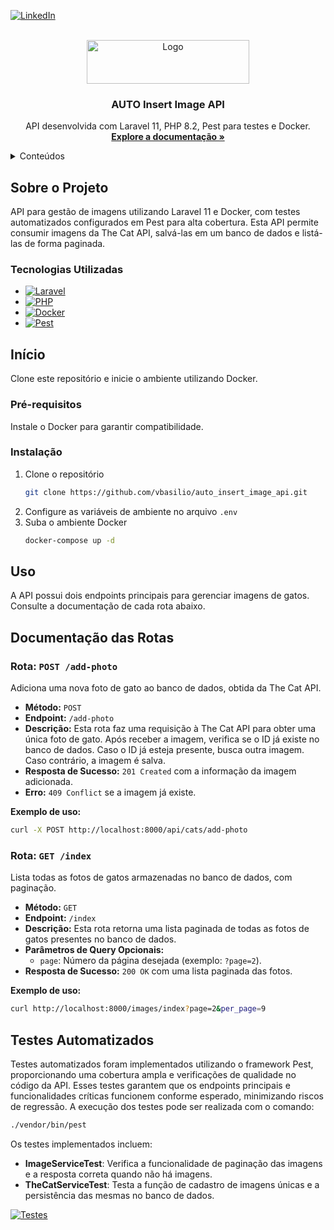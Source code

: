 
<a id="readme-top"></a>

[![LinkedIn][linkedin-shield]][linkedin-url]

<br />
<div align="center">
  <a href="https://github.com/vbasilioo/auto_insert_image_api">
    <img src="https://www.upload.ee/image/17349608/logo.png" alt="Logo" width="260" height="70">
  </a>

  <h3 align="center">AUTO Insert Image API</h3>

  <p align="center">
    API desenvolvida com Laravel 11, PHP 8.2, Pest para testes e Docker.
    <br />
    <a href="https://github.com/vbasilioo/auto_insert_image_api"><strong>Explore a documentação »</strong></a>
  </p>
</div>

<details>
  <summary>Conteúdos</summary>
  <ol>
    <li><a href="#sobre-o-projeto">Sobre o projeto</a></li>
    <li><a href="#tecnologias-utilizadas">Tecnologias Utilizadas</a></li>
    <li><a href="#início">Início</a></li>
    <li><a href="#uso">Uso</a></li>
    <li><a href="#documentação-das-rotas">Documentação das Rotas</a></li>
    <li><a href="#testes-automatizados">Testes Automatizados</a></li>
  </ol>
</details>

## Sobre o Projeto

API para gestão de imagens utilizando Laravel 11 e Docker, com testes automatizados configurados em Pest para alta cobertura. Esta API permite consumir imagens da The Cat API, salvá-las em um banco de dados e listá-las de forma paginada.

### Tecnologias Utilizadas

* [![Laravel][Laravel.com]][Laravel-url]
* [![PHP][PHP-badge]][PHP-url]
* [![Docker][Docker-badge]][Docker-url]
* [![Pest][Pest-badge]][Pest-url]

## Início

Clone este repositório e inicie o ambiente utilizando Docker.

### Pré-requisitos

Instale o Docker para garantir compatibilidade.

### Instalação

1. Clone o repositório
   ```sh
   git clone https://github.com/vbasilio/auto_insert_image_api.git
   ```
2. Configure as variáveis de ambiente no arquivo `.env`
3. Suba o ambiente Docker
   ```sh
   docker-compose up -d
   ```

## Uso

A API possui dois endpoints principais para gerenciar imagens de gatos. Consulte a documentação de cada rota abaixo.

## Documentação das Rotas

### Rota: `POST /add-photo`

Adiciona uma nova foto de gato ao banco de dados, obtida da The Cat API.

- **Método:** `POST`
- **Endpoint:** `/add-photo`
- **Descrição:** Esta rota faz uma requisição à The Cat API para obter uma única foto de gato. Após receber a imagem, verifica se o ID já existe no banco de dados. Caso o ID já esteja presente, busca outra imagem. Caso contrário, a imagem é salva.
- **Resposta de Sucesso:** `201 Created` com a informação da imagem adicionada.
- **Erro:** `409 Conflict` se a imagem já existe.

**Exemplo de uso:**
```bash
curl -X POST http://localhost:8000/api/cats/add-photo
```

### Rota: `GET /index`

Lista todas as fotos de gatos armazenadas no banco de dados, com paginação.

- **Método:** `GET`
- **Endpoint:** `/index`
- **Descrição:** Esta rota retorna uma lista paginada de todas as fotos de gatos presentes no banco de dados.
- **Parâmetros de Query Opcionais:**
  - `page`: Número da página desejada (exemplo: `?page=2`).
- **Resposta de Sucesso:** `200 OK` com uma lista paginada das fotos.

**Exemplo de uso:**
```bash
curl http://localhost:8000/images/index?page=2&per_page=9
```

## Testes Automatizados

Testes automatizados foram implementados utilizando o framework Pest, proporcionando uma cobertura ampla e verificações de qualidade no código da API. Esses testes garantem que os endpoints principais e funcionalidades críticas funcionem conforme esperado, minimizando riscos de regressão. A execução dos testes pode ser realizada com o comando:

```sh
./vendor/bin/pest
```

Os testes implementados incluem:

- **ImageServiceTest**: Verifica a funcionalidade de paginação das imagens e a resposta correta quando não há imagens.
- **TheCatServiceTest**: Testa a função de cadastro de imagens únicas e a persistência das mesmas no banco de dados.

[![Testes](https://www.upload.ee/image/17349715/testes.png)](https://www.upload.ee/image/17349715/testes.png)

[contributors-shield]: https://img.shields.io/github/contributors/othneildrew/Best-README-Template.svg?style=for-the-badge
[contributors-url]: https://github.com/vbasilio/auto_insert_image_api/graphs/contributors
[forks-shield]: https://img.shields.io/github/forks/othneildrew/Best-README-Template.svg?style=for-the-badge
[forks-url]: https://github.com/vbasilio/auto_insert_image_api/network/members
[stars-shield]: https://img.shields.io/github/stars/othneildrew/Best-README-Template.svg?style=for-the-badge
[stars-url]: https://github.com/vbasilio/auto_insert_image_api/stargazers
[issues-shield]: https://img.shields.io/github/issues/othneildrew/Best-README-Template.svg?style=for-the-badge
[issues-url]: https://github.com/vbasilio/auto_insert_image_api/issues
[license-shield]: https://img.shields.io/github/license/othneildrew/Best-README-Template.svg?style=for-the-badge
[license-url]: https://github.com/vbasilio/auto_insert_image_api/blob/master/LICENSE.txt
[linkedin-shield]: https://img.shields.io/badge/-LinkedIn-black.svg?style=for-the-badge&logo=linkedin&colorB=555
[linkedin-url]: https://www.linkedin.com/in/vinícius-basílio/
[product-screenshot]: images/screenshot.png
[PHP-badge]: https://img.shields.io/badge/PHP-777BB4?style=for-the-badge&logo=php&logoColor=white
[PHP-url]: https://www.php.net/
[Docker-badge]: https://img.shields.io/badge/Docker-2496ED?style=for-the-badge&logo=docker&logoColor=white
[Docker-url]: https://www.docker.com/
[Laravel.com]: https://img.shields.io/badge/Laravel-FF2D20?style=for-the-badge&logo=laravel&logoColor=white
[Laravel-url]: https://laravel.com
[Pest-badge]: https://img.shields.io/badge/Pest-1E1E24?style=for-the-badge&logo=pestphp&logoColor=white
[Pest-url]: https://pestphp.com/

